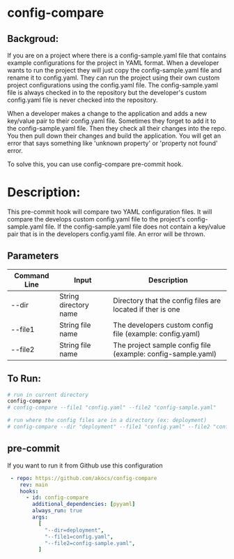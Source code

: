 <!--
Copyright 2022 Tony Akocs
SPDX-License-Identifier: MIT
-->
# config-compare

## Backgroud:
If you are on a project where there is a config-sample.yaml file that contains example 
configurations for the project in YAML format. When a developer wants to run the project
they will just copy the config-sample.yaml file and rename it to config.yaml. They can
run the project using their own custom project configurations using  the config.yaml file.
The config-sample.yaml file is always checked in to the repository but the developer's 
custom config.yaml file is never checked into the repository.

When a developer makes a change to the application and adds a new key/value pair to their 
config.yaml file. Sometimes they forget to add it to the config-sample.yaml file. Then
they check all their changes into the repo. You then pull down their changes and build
the application. You will get an error that says something like 'unknown property' or
'property not found' error. 

To solve this, you can use config-compare pre-commit hook.

# Description:
This pre-commit hook will compare two YAML configuration files. It will compare the 
develops custom config.yaml file to the project's config-sample.yaml file. If the 
config-sample.yaml file does not contain a key/value pair that is in the developers
config.yaml file. An error will be thrown. 

## Parameters
| Command Line    | Input                   | Description                                                    |
| --------------- | ----------------------- | -------------------------------------------------------------- |
| --dir           |  String directory name  | Directory that the config files are located if ther is one     |
| --file1         |  String file name       | The developers custom config file (example: config.yaml)       |
| --file2         |  String file name       | The project sample config file (example: config-sample.yaml)   |

## To Run:

```bash
# run in current directory
config-compare
# config-compare --file1 "config.yaml" --file2 "config-sample.yaml"

# run where the config files are in a directory (ex: deployment)
# config-compare --dir "deployment" --file1 "config.yaml" --file2 "config-sample.yaml"
```


## pre-commit
If you want to run it from Github use this configuration
```yaml
 - repo: https://github.com/akocs/config-compare
    rev: main
    hooks:
      - id: config-compare
        additional_dependencies: [pyyaml]
        always_run: true
        args:
          [
            "--dir=deployment",
            "--file1=config.yaml",
            "--file2=config-sample.yaml",
          ]
```

